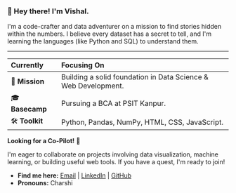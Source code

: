 ### 👋 Hey there! I'm Vishal.

I'm a code-crafter and data adventurer on a mission to find stories hidden within the numbers. I believe every dataset has a secret to tell, and I'm learning the languages (like Python and SQL) to understand them.

---

| Currently      | Focusing On                                     |
| :------------- | :---------------------------------------------- |
| 🚀 **Mission** | Building a solid foundation in Data Science & Web Development. |
| 🎓 **Basecamp** | Pursuing a BCA at PSIT Kanpur.                  |
| 🛠️ **Toolkit** | Python, Pandas, NumPy, HTML, CSS, JavaScript.   |

**Looking for a Co-Pilot!** 🤝

I'm eager to collaborate on projects involving data visualization, machine learning, or building useful web tools. If you have a quest, I'm ready to join!

-   **Find me here:** [Email](mailto:itsvishal117@gmail.com) | [LinkedIn](your-linkedin-url) | [GitHub](https://github.com/Vishalraajput)
-   **Pronouns:** Charshi
